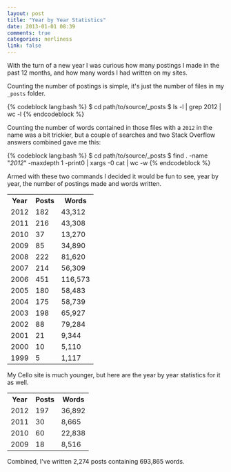 ```yaml
---
layout: post
title: "Year by Year Statistics"
date: 2013-01-01 08:39
comments: true
categories: nerliness
link: false
---
```

With the turn of a new year I was curious how many postings I made in the past 12 months, and how many words I had written on my sites.

Counting the number of postings is simple, it's just the number of files in my `_posts` folder.

{% codeblock lang:bash %}
$ cd path/to/source/_posts
$ ls -l | grep 2012 | wc -l
{% endcodeblock %}

Counting the number of words contained in those files with a `2012` in the name was a bit trickier, but a couple of searches and two Stack Overflow answers combined gave me this:

{% codeblock lang:bash %}
$ cd path/to/source/_posts
$ find . -name "*2012*" -maxdepth 1 -print0 | xargs -0 cat | wc -w
{% endcodeblock %}

Armed with these two commands I decided it would be fun to see, year by year, the number of postings made and words written.

<table cellspacing="35px" cellpadding="25px">
	<tr>
		<th>Year</th><th>Posts</th><th>Words</th>
	</tr>
	<tr><td>2012</td><td>182</td><td>43,312</td></tr>
	<tr><td>2011</td><td>216</td><td>43,308</td></tr>
	<tr><td>2010</td><td>37</td><td>13,270</td></tr>
	<tr><td>2009</td><td>85</td><td>34,890</td></tr>
	<tr><td>2008</td><td>222</td><td>81,620</td></tr>
	<tr><td>2007</td><td>214</td><td>56,309</td></tr>
	<tr><td>2006</td><td>451</td><td>116,573</td></tr>
	<tr><td>2005</td><td>180</td><td>58,483</td></tr>
	<tr><td>2004</td><td>175</td><td>58,739</td></tr>
	<tr><td>2003</td><td>198</td><td>65,927</td></tr>
	<tr><td>2002</td><td>88</td><td>79,284</td></tr>
	<tr><td>2001</td><td>21</td><td>9,344</td></tr>
	<tr><td>2000</td><td>10</td><td>5,110</td></tr>
	<tr><td>1999</td><td>5</td><td>1,117</td></tr>
</table>

My Cello site is much younger, but here are the year by year statistics for it as well.

<table cellspacing="35px" cellpadding="25px">
	<tr>
		<th>Year</th><th>Posts</th><th>Words</th>
	</tr>
	<tr><td>2012</td><td>197</td><td>36,892</td></tr>
	<tr><td>2011</td><td>30</td><td>8,665</td></tr>
	<tr><td>2010</td><td>60</td><td>22,838</td></tr>
	<tr><td>2009</td><td>18</td><td>8,516</td></tr>
</table>

Combined, I've written 2,274 posts containing 693,865 words.